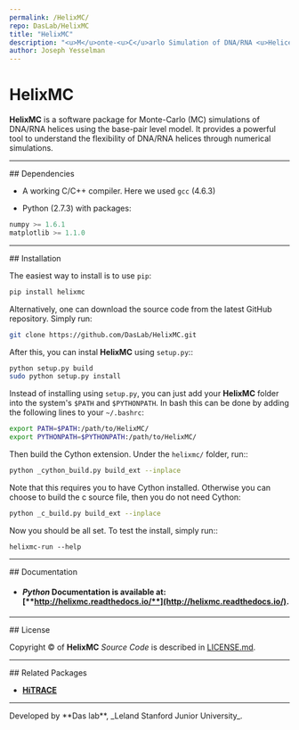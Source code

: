 ```yaml
---
permalink: /HelixMC/
repo: DasLab/HelixMC
title: "HelixMC"
description: "<u>M</u>onte-<u>C</u>arlo Simulation of DNA/RNA <u>Helices</u>"
author: Joseph Yesselman
---
```


# HelixMC

**HelixMC** is a software package for Monte-Carlo (MC) simulations of DNA/RNA helices using the base-pair level model. It provides a powerful tool to understand the flexibility of DNA/RNA helices through numerical simulations.

<hr/>
## Dependencies 

* A working C/C++ compiler. Here we used `gcc` (4.6.3)

* Python (2.7.3) with packages:

```js
numpy >= 1.6.1
matplotlib >= 1.1.0
```
	
<hr/>
## Installation

The easiest way to install is to use `pip`:

```bash
pip install helixmc
```

Alternatively, one can download the source code from the latest GitHub
repository. Simply run:

```bash
git clone https://github.com/DasLab/HelixMC.git
```

After this, you can instal **HelixMC** using `setup.py`::

```bash
python setup.py build
sudo python setup.py install
```

Instead of installing using `setup.py`, you can just add your **HelixMC** folder into the system's `$PATH` and `$PYTHONPATH`. In bash this can be done by adding the following lines to your `~/.bashrc`:

```bash
export PATH=$PATH:/path/to/HelixMC/
export PYTHONPATH=$PYTHONPATH:/path/to/HelixMC/
```

Then build the Cython extension. Under the `helixmc/` folder, run::

```bash
python _cython_build.py build_ext --inplace
```

Note that this requires you to have Cython installed. Otherwise you can choose to build the c source file, then you do not need Cython:

```bash
python _c_build.py build_ext --inplace
```

Now you should be all set. To test the install, simply run::

```
helixmc-run --help
```

<hr/>
## Documentation

* #### *Python* Documentation is available at: [**http://helixmc.readthedocs.io/**](http://helixmc.readthedocs.io/).

<hr/>
## License

Copyright &copy; of **HelixMC** _Source Code_ is described in [LICENSE.md](https://github.com/DasLab/HelixMC/blob/master/LICENSE.md).

<hr/>
## Related Packages

* [**HiTRACE**](/HiTRACE/)

<hr/>
Developed by **Das lab**, _Leland Stanford Junior University_.


